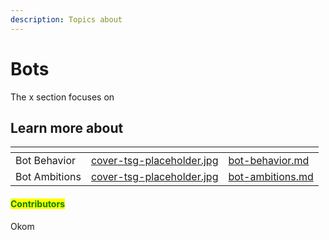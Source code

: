 ```yaml
---
description: Topics about
---
```


# Bots

The x section focuses on&#x20;



## Learn more about

<table data-view="cards"><thead><tr><th></th><th data-hidden data-card-cover data-type="files"></th><th data-hidden data-card-target data-type="content-ref"></th></tr></thead><tbody><tr><td>Bot Behavior</td><td><a href="../../../.gitbook/assets/cover-tsg-placeholder.jpg">cover-tsg-placeholder.jpg</a></td><td><a href="bot-behavior.md">bot-behavior.md</a></td></tr><tr><td>Bot Ambitions</td><td><a href="../../../.gitbook/assets/cover-tsg-placeholder.jpg">cover-tsg-placeholder.jpg</a></td><td><a href="bot-ambitions.md">bot-ambitions.md</a></td></tr></tbody></table>



#### <mark style="color:green;">Contributors</mark>

Okom
